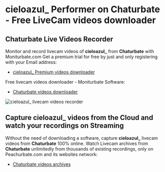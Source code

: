 # cieloazul_ Performer on Chaturbate - Free LiveCam videos downloader

## Chaturbate Live Videos Recorder

Monitor and record livecam videos of **cieloazul_** from **Chaturbate** with Moniturbate.com
Get a premium trial for free by just and only registering with your Email address:
* [cieloazul_ Premium videos downloader](https://moniturbate.com/request-demo-licence-key.html)

Free livecam videos downloader - Moniturbate Software:
* [Chaturbate videos downloader](https://moniturbate.com/moniturbate-download-software.html)

![cieloazul_ livecam videos recorder](https://peachurnet.com/templates/moniturbate-software.png)


## Capture cieloazul_ videos from the Cloud and watch your recordings on Streaming

Without the need of downloading a software, capture **cieloazul_** livecam videos from **Chaturbate** 100% online.
Watch Livecam archives from **Chaturbate** unlimitedly from thousands of existing recordings, only on Peachurbate.com and its websites network:
* [Chaturbate videos archives](https://peachurnet.com/)